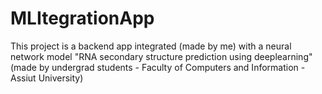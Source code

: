 # MLItegrationApp
This project is a backend app  integrated (made by me) with a neural network model "RNA secondary structure prediction using deeplearning"
(made by undergrad students - Faculty of Computers and Information - Assiut University)
